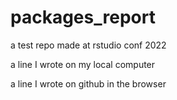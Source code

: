 # packages_report
a test repo made at rstudio conf 2022


a line I wrote on my local computer


a line I wrote on github in the browser
